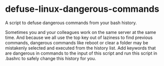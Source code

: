 # defuse-linux-dangerous-commands
A script to defuse dangerous commands from your bash history.

Sometimes you and your colleagues work on the same server at the same time. And because we all use the top key out of laziness to find previous commands, dangerous commands like reboot or clear a folder may be mistakenly selected and executed from the history list. Add keywords that are dangerous in commands to the input of this script and run this script in .bashrc to safely change this history for you.
